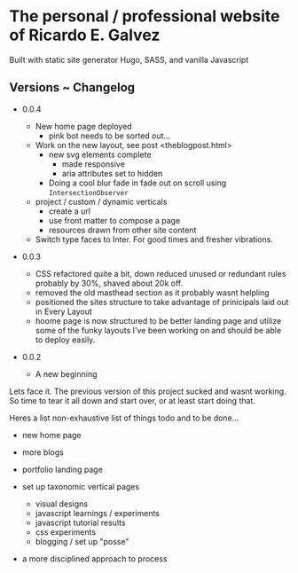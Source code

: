 # The personal / professional website of Ricardo E. Galvez

Built with static site generator Hugo, SASS, and vanilla Javascript

## Versions ~ Changelog

- 0.0.4
  - New home page deployed
    - pink bot needs to be sorted out...
  - Work on the new layout, see post <theblogpost.html>
    - new svg elements complete
      - made responsive
      - aria attributes set to hidden
    - Doing a cool blur fade in fade out on scroll using `IntersectionObserver`
  - project / custom / dynamic verticals
    - create a url
    - use front matter to compose a page
    - resources drawn from other site content
  - Switch type faces to Inter. For good times and fresher vibrations.

- 0.0.3
  - CSS refactored quite a bit, down reduced unused or redundant rules probably by 30%, shaved about 20k off.
  - removed the old masthead section as it probably wasnt helpling
  - positioned the sites structure to take advantage of prinicipals laid out in Every Layout
  - hoome page is now structured to be better landing page and utilize some of the funky layouts I've been working on and should be able to deploy easily.

- 0.0.2
  
  - A new beginning
  
Lets face it. The previous version of this project sucked and wasnt working. So time to tear it all down and start over, or at least start doing that.

Heres a list non-exhaustive list of things todo and to be done...

- new home page
- more blogs
- portfolio landing page
- set up taxonomic vertical pages
  
  - visual designs
  - javascript learnings / experiments
  - javascript tutorial results
  - css experiments
  - blogging / set up "posse"

- a more disciplined approach to process
